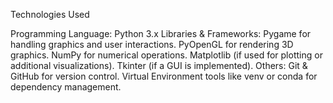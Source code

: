 Technologies Used

Programming Language:
Python 3.x
Libraries & Frameworks:
Pygame for handling graphics and user interactions.
PyOpenGL for rendering 3D graphics.
NumPy for numerical operations.
Matplotlib (if used for plotting or additional visualizations).
Tkinter (if a GUI is implemented).
Others:
Git & GitHub for version control.
Virtual Environment tools like venv or conda for dependency management.
